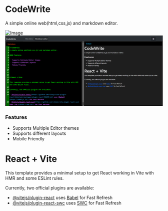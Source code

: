 # CodeWrite
A simple online web(html,css,js) and markdown editor.

![Image](https://github.com/PrashantGyawali/CodeWrite/tree/main/public/webeditor.png)
![Image](./public/mdeditor.png)



### Features

 - Supports Multiple Editor themes 
 - Supports different layouts 
 - Mobile Friendly 

# React + Vite

This template provides a minimal setup to get React working in Vite with HMR and some ESLint rules.

Currently, two official plugins are available:

- [@vitejs/plugin-react](https://github.com/vitejs/vite-plugin-react/blob/main/packages/plugin-react/README.md) uses [Babel](https://babeljs.io/) for Fast Refresh
- [@vitejs/plugin-react-swc](https://github.com/vitejs/vite-plugin-react-swc) uses [SWC](https://swc.rs/) for Fast Refresh
